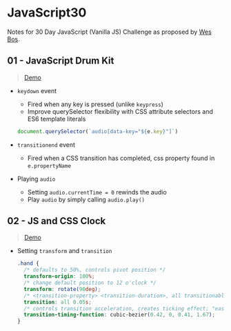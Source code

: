# JavaScript30
Notes for 30 Day JavaScript (Vanilla JS) Challenge as proposed by [Wes Bos](https://github.com/wesbos/JavaScript30).
## 01 - JavaScript Drum Kit
> [Demo](https://andy-techen.github.io/js30/01%20-%20JavaScript%20Drum%20Kit/index.html)
- `keydown` event
  - Fired when any key is pressed (unlike `keypress`)
  - Improve querySelector flexibility with CSS attribute selectors and ES6 template literals

  ```JavaScript
  document.querySelector(`audio[data-key="${e.key}"]`)
  ```
- `transitionend` event
  - Fired when a CSS transition has completed, css property found in `e.propertyName`
- Playing `audio`
  - Setting `audio.currentTime = 0` rewinds the audio
  - Play `audio` by simply calling `audio.play()`
## 02 - JS and CSS Clock
> [Demo](https://andy-techen.github.io/js30/02%20-%20JS%20and%20CSS%20Clock/index.html)
- Setting `transform` and `transition`

  ```CSS
  .hand {
    /* defaults to 50%, controls pivot position */
    transform-origin: 100%;
    /* change default position to 12 o'clock */
    transform: rotate(90deg);
    /* <transition-property> <transition-duration>, all transitionable properties will transition within 0.05s */
    transition: all 0.05s;
    /* controls transition acceleration, creates ticking effect; "ease-in-out" good for generic transitions */
    transition-timing-function: cubic-bezier(0.42, 0, 0.41, 1.67);
  }
  ```